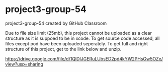 # project3-group-54
project3-group-54 created by GitHub Classroom

Due to file size limit (25mb), this project cannot be uploaded as a clear structure as it is suppoed to be in xcode.
To get source code accessed, all files except pod have been uploaded seperately.
To get full and right structure of this project, get to the link below and unzip.

<https://drive.google.com/file/d/1QlDIJGERuLUbsED2pd4kYW2PHsGw5OZe/view?usp=sharing>
